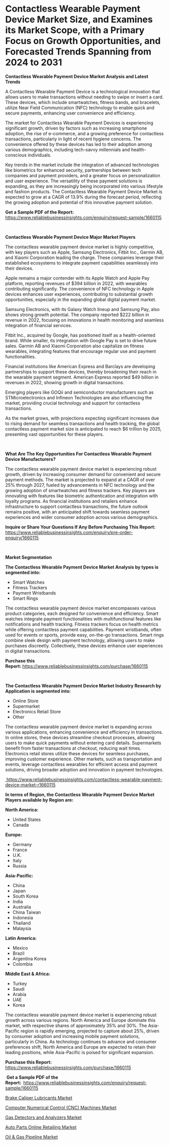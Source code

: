<p><h1>Contactless Wearable Payment Device Market Size, and Examines its Market Scope, with a Primary Focus on Growth Opportunities, and Forecasted Trends Spanning from 2024 to 2031</h1></p><p><strong>Contactless Wearable Payment Device Market Analysis and Latest Trends</strong></p>
<p><p>A Contactless Wearable Payment Device is a technological innovation that allows users to make transactions without needing to swipe or insert a card. These devices, which include smartwatches, fitness bands, and bracelets, utilize Near Field Communication (NFC) technology to enable quick and secure payments, enhancing user convenience and efficiency.</p><p>The market for Contactless Wearable Payment Devices is experiencing significant growth, driven by factors such as increasing smartphone adoption, the rise of e-commerce, and a growing preference for contactless transactions, particularly in light of recent hygiene concerns. The convenience offered by these devices has led to their adoption among various demographics, including tech-savvy millennials and health-conscious individuals.</p><p>Key trends in the market include the integration of advanced technologies like biometrics for enhanced security, partnerships between tech companies and payment providers, and a greater focus on personalization and user experience. The versatility of these payment solutions is expanding, as they are increasingly being incorporated into various lifestyle and fashion products. The Contactless Wearable Payment Device Market is expected to grow at a CAGR of 13.9% during the forecast period, reflecting the growing adoption and potential of this innovative payment solution.</p></p>
<p><strong>Get a Sample PDF of the Report:&nbsp;</strong> <a href="https://www.reliablebusinessinsights.com/enquiry/request-sample/1660115?utm_campaign=1138&utm_medium=2&utm_source=Github&utm_content=ia&utm_term=26102024&utm_id=contactless-wearable-payment-device">https://www.reliablebusinessinsights.com/enquiry/request-sample/1660115</a></p>
<p>&nbsp;</p>
<p><strong>Contactless Wearable Payment Device Major Market Players</strong></p>
<p><p>The contactless wearable payment device market is highly competitive, with key players such as Apple, Samsung Electronics, Fitbit Inc., Garmin AB, and Xiaomi Corporation leading the charge. These companies leverage their established ecosystems to integrate payment capabilities seamlessly into their devices.</p><p>Apple remains a major contender with its Apple Watch and Apple Pay platform, reporting revenues of $394 billion in 2022, with wearables contributing significantly. The convenience of NFC technology in Apple devices enhances user experiences, contributing to substantial growth opportunities, especially in the expanding global digital payment market.</p><p>Samsung Electronics, with its Galaxy Watch lineup and Samsung Pay, also shows strong growth potential. The company reported $222 billion in revenue in 2022, focusing on innovations in health monitoring and seamless integration of financial services.</p><p>Fitbit Inc., acquired by Google, has positioned itself as a health-oriented brand. While smaller, its integration with Google Pay is set to drive future sales. Garmin AB and Xiaomi Corporation also capitalize on fitness wearables, integrating features that encourage regular use and payment functionalities.</p><p>Financial institutions like American Express and Barclays are developing partnerships to support these devices, thereby broadening their reach in the wearable payment segment. American Express reported $49 billion in revenues in 2022, showing growth in digital transactions.</p><p>Emerging players like GOQii and semiconductor manufacturers such as STMicroelectronics and Infineon Technologies are also influencing the market, providing crucial technology and support for contactless transactions.</p><p>As the market grows, with projections expecting significant increases due to rising demand for seamless transactions and health tracking, the global contactless payment market size is anticipated to reach $6 trillion by 2025, presenting vast opportunities for these players.</p></p>
<p>&nbsp;</p>
<p><strong>What Are The Key Opportunities For Contactless Wearable Payment Device Manufacturers?</strong></p>
<p><p>The contactless wearable payment device market is experiencing robust growth, driven by increasing consumer demand for convenient and secure payment methods. The market is projected to expand at a CAGR of over 25% through 2027, fueled by advancements in NFC technology and the growing adoption of smartwatches and fitness trackers. Key players are innovating with features like biometric authentication and integration with loyalty programs. As financial institutions and retailers enhance infrastructure to support contactless transactions, the future outlook remains positive, with an anticipated shift towards seamless payment experiences and wider consumer adoption across various demographics.</p></p>
<p><strong>Inquire or Share Your Questions If Any Before Purchasing This Report:</strong> <a href="https://www.reliablebusinessinsights.com/enquiry/pre-order-enquiry/1660115?utm_campaign=1138&utm_medium=2&utm_source=Github&utm_content=ia&utm_term=26102024&utm_id=contactless-wearable-payment-device">https://www.reliablebusinessinsights.com/enquiry/pre-order-enquiry/1660115</a></p>
<p>&nbsp;</p>
<p><strong>Market Segmentation</strong></p>
<p><strong>The Contactless Wearable Payment Device Market Analysis by types is segmented into:</strong></p>
<p><ul><li>Smart Watches</li><li>Fitness Trackers</li><li>Payment Wristbands</li><li>Smart Rings</li></ul></p>
<p><p>The contactless wearable payment device market encompasses various product categories, each designed for convenience and efficiency. Smart watches integrate payment functionalities with multifunctional features like notifications and health tracking. Fitness trackers focus on health metrics while offering contactless payment capabilities. Payment wristbands, often used for events or sports, provide easy, on-the-go transactions. Smart rings combine sleek design with payment technology, allowing users to make purchases discreetly. Collectively, these devices enhance user experiences in digital transactions.</p></p>
<p><strong>Purchase this Report:&nbsp;</strong><a href="https://www.reliablebusinessinsights.com/purchase/1660115?utm_campaign=1138&utm_medium=2&utm_source=Github&utm_content=ia&utm_term=26102024&utm_id=contactless-wearable-payment-device">https://www.reliablebusinessinsights.com/purchase/1660115</a></p>
<p>&nbsp;</p>
<p><strong>The Contactless Wearable Payment Device Market Industry Research by Application is segmented into:</strong></p>
<p><ul><li>Online Store</li><li>Supermarket</li><li>Electronics Retail Store</li><li>Other</li></ul></p>
<p><p>The contactless wearable payment device market is expanding across various applications, enhancing convenience and efficiency in transactions. In online stores, these devices streamline checkout processes, allowing users to make quick payments without entering card details. Supermarkets benefit from faster transactions at checkout, reducing wait times. Electronics retail stores utilize these devices for seamless purchases, improving customer experience. Other markets, such as transportation and events, leverage contactless wearables for efficient access and payment solutions, driving broader adoption and innovation in payment technologies.</p></p>
<p><a href="https://www.reliablebusinessinsights.com/contactless-wearable-payment-device-market-r1660115?utm_campaign=1138&utm_medium=2&utm_source=Github&utm_content=ia&utm_term=26102024&utm_id=contactless-wearable-payment-device">&nbsp;https://www.reliablebusinessinsights.com/contactless-wearable-payment-device-market-r1660115</a></p>
<p><strong>In terms of Region, the Contactless Wearable Payment Device Market Players available by Region are:</strong></p>
<p>
    <p> <strong> North America: </strong>
        <ul>
            <li>United States</li>
            <li>Canada</li>
        </ul>
        </p> 
    <p> <strong> Europe: </strong>
        <ul>
            <li>Germany</li>
            <li>France</li>
            <li>U.K.</li>
            <li>Italy</li>
            <li>Russia</li>
        </ul>
        </p> 
    <p> <strong> Asia-Pacific: </strong>
        <ul>
            <li>China</li>
            <li>Japan</li>
            <li>South Korea</li>
            <li>India</li>
            <li>Australia</li>
            <li>China Taiwan</li>
            <li>Indonesia</li>
            <li>Thailand</li>
            <li>Malaysia</li>
        </ul>
        </p> 
    <p> <strong> Latin America: </strong>
        <ul>
            <li>Mexico</li>
            <li>Brazil</li>
            <li>Argentina Korea</li>
            <li>Colombia</li>
        </ul>
        </p> 
    <p> <strong> Middle East & Africa: </strong>
        <ul>
            <li>Turkey</li>
            <li>Saudi</li>
            <li>Arabia</li>
            <li>UAE</li>
            <li>Korea</li>
        </ul>
    </p>
    </p>
<p><p>The contactless wearable payment device market is experiencing robust growth across various regions. North America and Europe dominate this market, with respective shares of approximately 35% and 30%. The Asia-Pacific region is rapidly emerging, projected to capture about 25%, driven by consumer adoption and increasing mobile payment solutions, particularly in China. As technology continues to advance and consumer preferences shift, North America and Europe are expected to retain their leading positions, while Asia-Pacific is poised for significant expansion.</p></p>
<p><strong>Purchase this Report: </strong><a href="https://www.reliablebusinessinsights.com/purchase/1660115?utm_campaign=1138&utm_medium=2&utm_source=Github&utm_content=ia&utm_term=26102024&utm_id=contactless-wearable-payment-device">https://www.reliablebusinessinsights.com/purchase/1660115</a></p>
<p>&nbsp;<strong>Get a Sample PDF of the Report:&nbsp;&nbsp;</strong><a href="https://www.reliablebusinessinsights.com/enquiry/request-sample/1660115?utm_campaign=1138&utm_medium=2&utm_source=Github&utm_content=ia&utm_term=26102024&utm_id=contactless-wearable-payment-device">https://www.reliablebusinessinsights.com/enquiry/request-sample/1660115</a></p>
<p><strong></strong></p>
<p><p><a href="https://github.com/khloet8sawender/Market-Research-Report-List-1/blob/main/brake-caliper-lubricants-market.md?utm_campaign=1138&utm_medium=2&utm_source=Github&utm_content=ia&utm_term=26102024&utm_id=contactless-wearable-payment-device">Brake Caliper Lubricants Market</a></p><p><a href="https://www.linkedin.com/pulse/computer-numerical-control-cnc-machines-industry-resonance-vtcbe?utm_campaign=1138&utm_medium=2&utm_source=Github&utm_content=ia&utm_term=26102024&utm_id=contactless-wearable-payment-device">Computer Numerical Control (CNC) Machines Market</a></p><p><a href="https://www.linkedin.com/pulse/strategic-forecast-gas-detectors-analyzers-market-growth-trends-ss4le?utm_campaign=1138&utm_medium=2&utm_source=Github&utm_content=ia&utm_term=26102024&utm_id=contactless-wearable-payment-device">Gas Detectors and Analyzers Market</a></p><p><a href="https://github.com/dave2as/Market-Research-Report-List-1/blob/main/auto-parts-online-retailing-market.md?utm_campaign=1138&utm_medium=2&utm_source=Github&utm_content=ia&utm_term=26102024&utm_id=contactless-wearable-payment-device">Auto Parts Online Retailing Market</a></p><p><a href="https://issuu.com/reportprime-2/docs/oil-gas-pipeline-market-size-2030.p_2c711975a1e9a2?utm_campaign=1138&utm_medium=2&utm_source=Github&utm_content=ia&utm_term=26102024&utm_id=contactless-wearable-payment-device">Oil & Gas Pipeline Market</a></p></p>